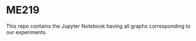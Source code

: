 # ME219
This repo contains the Jupyter Notebook having all graphs corresponding to our experiments. 
